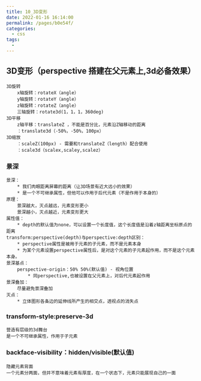 ```yaml
---
title: 10_3D变形
date: 2022-01-16 16:14:00
permalink: /pages/b0e54f/
categories:
  - css
tags:
  - 
---
```


## 3D变形（perspective 搭建在父元素上,3d必备效果）
	3D旋转
		x轴旋转：rotateX（angle）
		y轴旋转：rotateY（angle）
		z轴旋转：rotateZ（angle）
		三轴旋转：rotate3d(1，1，1，360deg)
	3D平移
		z轴平移：translateZ ，不能是百分比，元素沿Z轴移动的距离
		：translate3d（-50%，-50%，100px）
	3D缩放
		：scaleZ(100px) - 需要和translateZ（length）配合使用
		：scale3d（scalex,scaley,scalez）
### 景深
	景深：
		* 我们肉眼距离屏幕的距离（让3D场景有近大远小的效果）
		* 是一个不可继承属性，但他可以作用于后代元素（不是作用于本身的）
	原理：
		景深越大，灭点越远，元素变形更小
		景深越小，灭点越近，元素变形更大
	属性值：
		* depth的默认值为none，可以设置一个长度值，这个长度值是沿着z轴距离坐标原点的距离
	transform:perspective(depth)与perspective:depth区别：
		* perspective属性是被用于元素的子元素，而不是元素本身
		* 为某个元素设置perspective属性后，是对这个元素的子元素起作用，而不是这个元素本身。
	景深基点：
		perspective-origin：50% 50%(默认值) - 视角位置
			* 同perspective,也被设置在父元素上，对后代元素起作用
	景深叠加：
		尽量避免景深叠加
	灭点：
		* 立体图形各条边的延伸线所产生的相交点，透视点的消失点
### transform-style:preserve-3d
	营造有层级的3d舞台
	是一个不可继承属性，作用于子元素
### backface-visibility：hidden/visible(默认值)
	隐藏元素背面
	一个元素分两面，但并不意味着元素有厚度，在一个状态下，元素只能展现自己的一面
	
	
